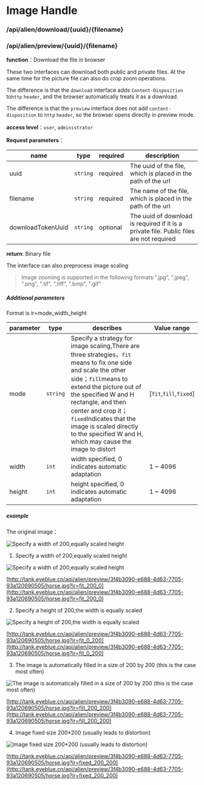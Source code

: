 # Image Handle

### /api/alien/download/{uuid}/{filename}

### /api/alien/preview/{uuid}/{filename}

**function**：Download the file in browser

These two interfaces can download both public and private files. At the same time for the picture file can also do crop zoom operations.

The difference is that the `download` interface adds `Content-Disposition` to` http ` `header`, and the browser automatically treats it as a download.

The difference is that the `preview` interface does not add `content-disposition` to `http` `header`, so the browser opens directly in preview mode.

**access level**：`user`, `administrator`

**Request parameters**：

name | type | required | description
--------- | ---- | ---- | -----------
uuid | `string` | required | The uuid of the file, which is placed in the path of the url
filename | `string` | required | The name of the file, which is placed in the path of the url
downloadTokenUuid | `string` | optional | The uuid of download is required if it is a private file. Public files are not required

**return**: Binary file

The interface can also preprocess image scaling
> Image zooming is supported in the following formats:".jpg", ".jpeg", ".png", ".tif", ".tiff", ".bmp", ".gif"

##### Additional parameters

Format is ir=mode_width_height

| parameter | type | describes | Value range|
| ------------ | ---- | ------------ | ------------ |
| mode | `string` | Specify a strategy for image scaling,There are three strategies，`fit` means to fix one side and scale the other side；`fill`means to extend the picture out of the specified W and H rectangle, and then center and crop it；`fixed`Indicates that the image is scaled directly to the specified W and H, which may cause the image to distort  | [`fit`,`fill`,`fixed`] |
|  width | `int`  |  width specified, 0 indicates automatic adaptation |  1 ~ 4096  |
|  height | `int`  |  height specified, 0 indicates automatic adaptation |  1 ~ 4096  |

##### example

The original image：

![Specify a width of 200,equally scaled height](http://tank.eyeblue.cn/api/alien/preview/3f4b3090-e688-4d63-7705-93a120690505/horse.jpg)

1. Specify a width of 200,equally scaled height

![Specify a width of 200,equally scaled height](http://tank.eyeblue.cn/api/alien/preview/3f4b3090-e688-4d63-7705-93a120690505/horse.jpg?ir=fit_200_0)

[http://tank.eyeblue.cn/api/alien/preview/3f4b3090-e688-4d63-7705-93a120690505/horse.jpg?ir=fit_200_0](http://tank.eyeblue.cn/api/alien/preview/3f4b3090-e688-4d63-7705-93a120690505/horse.jpg?ir=fit_200_0)

2. Specify a height of 200,the width is equally scaled

![Specify a height of 200,the width is equally scaled](http://tank.eyeblue.cn/api/alien/preview/3f4b3090-e688-4d63-7705-93a120690505/horse.jpg?ir=fit_0_200)

[http://tank.eyeblue.cn/api/alien/preview/3f4b3090-e688-4d63-7705-93a120690505/horse.jpg?ir=fit_0_200](http://tank.eyeblue.cn/api/alien/preview/3f4b3090-e688-4d63-7705-93a120690505/horse.jpg?ir=fit_0_200)

3. The image is automatically filled in a size of 200 by 200 (this is the case most often)

![The image is automatically filled in a size of 200 by 200 (this is the case most often)](http://tank.eyeblue.cn/api/alien/preview/3f4b3090-e688-4d63-7705-93a120690505/horse.jpg?ir=fill_200_200)

[http://tank.eyeblue.cn/api/alien/preview/3f4b3090-e688-4d63-7705-93a120690505/horse.jpg?ir=fill_200_200](http://tank.eyeblue.cn/api/alien/preview/3f4b3090-e688-4d63-7705-93a120690505/horse.jpg?ir=fill_200_200)

4. Image fixed size 200*200 (usually leads to distortion)

![Image fixed size 200*200 (usually leads to distortion)](http://tank.eyeblue.cn/api/alien/preview/3f4b3090-e688-4d63-7705-93a120690505/horse.jpg?ir=fixed_200_200)

[http://tank.eyeblue.cn/api/alien/preview/3f4b3090-e688-4d63-7705-93a120690505/horse.jpg?ir=fixed_200_200](http://tank.eyeblue.cn/api/alien/preview/3f4b3090-e688-4d63-7705-93a120690505/horse.jpg?ir=fixed_200_200)


